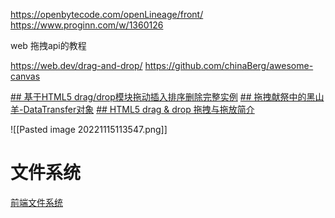 
https://openbytecode.com/openLineage/front/
https://www.proginn.com/w/1360126

web 拖拽api的教程

https://web.dev/drag-and-drop/
https://github.com/chinaBerg/awesome-canvas


[## 基于HTML5 drag/drop模块拖动插入排序删除完整实例](https://www.zhangxinxu.com/wordpress/2016/11/html5-drag-drop-module-insert-sort-delete-demo/)
[## 拖拽献祭中的黑山羊-DataTransfer对象](https://www.zhangxinxu.com/wordpress/2018/09/drag-drop-datatransfer-js/)
[## HTML5 drag & drop 拖拽与拖放简介](https://www.zhangxinxu.com/wordpress/2011/02/html5-drag-drop-%e6%8b%96%e6%8b%bd%e4%b8%8e%e6%8b%96%e6%94%be%e7%ae%80%e4%bb%8b/)

![[Pasted image 20221115113547.png]]


# 文件系统

[前端文件系统](https://lovelyun.github.io/js/%E5%89%8D%E7%AB%AF%E6%96%87%E4%BB%B6%E7%B3%BB%E7%BB%9F/)

